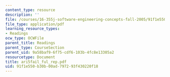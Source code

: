 ```yaml
---
content_type: resource
description: ''
file: /courses/16-355j-software-engineering-concepts-fall-2005/91f1e550b30b00ad797293f430220f18_ari5fail_ful_rep.pdf
file_type: application/pdf
learning_resource_types:
- Readings
ocw_type: OCWFile
parent_title: Readings
parent_type: CourseSection
parent_uid: 9a58baf9-6f75-cdf6-103b-4fc8e13305a2
resourcetype: Document
title: ari5fail_ful_rep.pdf
uid: 91f1e550-b30b-00ad-7972-93f430220f18
---
```

